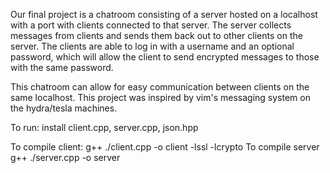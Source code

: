 Our final project is a chatroom consisting of a server hosted on a localhost with a port with clients connected to that server. 
The server collects messages from clients and sends them back out to other clients on the server. 
The clients are able to log in with a username and an optional password, which will allow the client to send encrypted messages to those with the same password. 

This chatroom can allow for easy communication between clients on the same localhost.
This project was inspired by vim's messaging system on the hydra/tesla machines. 

To run: 
install client.cpp, server.cpp, json.hpp

To compile client:
g++ ./client.cpp -o client -lssl -lcrypto
To compile server
g++ ./server.cpp -o server
